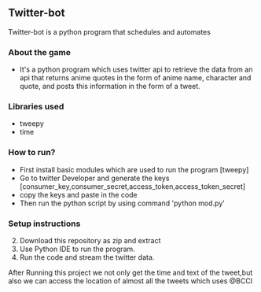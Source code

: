 ## Twitter-bot
Twitter-bot is a python program that schedules and automates 

### About the game
- It's a python program which uses twitter api to retrieve the data from an api that returns anime quotes in the form of anime name, character and quote,
and posts this information in the form of a tweet.

### Libraries used
- tweepy
- time

### How to run?
- First install basic modules which are used to run the program [tweepy]
- Go to twitter Developer and generate the keys [consumer_key,consumer_secret,access_token,access_token_secret]
- copy the keys and paste in the code
- Then run the python script by using command 'python mod.py'

### Setup instructions
2. Download this repository as zip and extract
3. Use Python IDE to run the program.
4. Run the code and stream the twitter data.<br>


After Running this project we not only get the time and text of the tweet,but also we can access the location of almost all the tweets which uses @BCCI


